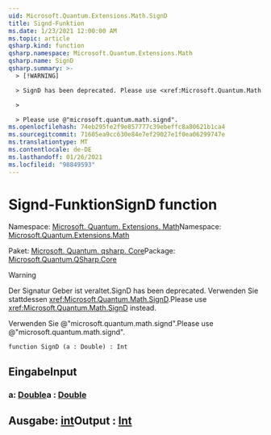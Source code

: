 ```yaml
---
uid: Microsoft.Quantum.Extensions.Math.SignD
title: Signd-Funktion
ms.date: 1/23/2021 12:00:00 AM
ms.topic: article
qsharp.kind: function
qsharp.namespace: Microsoft.Quantum.Extensions.Math
qsharp.name: SignD
qsharp.summary: >-
  > [!WARNING]

  > SignD has been deprecated. Please use <xref:Microsoft.Quantum.Math.SignD> instead.

  >

  > Please use @"microsoft.quantum.math.signd".
ms.openlocfilehash: 74eb295fe2f9e857777c39ebeffc8a80621b1ca4
ms.sourcegitcommit: 71605ea9cc630e84e7ef29027e1f0ea06299747e
ms.translationtype: MT
ms.contentlocale: de-DE
ms.lasthandoff: 01/26/2021
ms.locfileid: "98849593"
---
```

# <a name="signd-function"></a><span data-ttu-id="9456e-102">Signd-Funktion</span><span class="sxs-lookup"><span data-stu-id="9456e-102">SignD function</span></span>

<span data-ttu-id="9456e-103">Namespace: [Microsoft. Quantum. Extensions. Math](xref:Microsoft.Quantum.Extensions.Math)</span><span class="sxs-lookup"><span data-stu-id="9456e-103">Namespace: [Microsoft.Quantum.Extensions.Math](xref:Microsoft.Quantum.Extensions.Math)</span></span>

<span data-ttu-id="9456e-104">Paket: [Microsoft. Quantum. qsharp. Core](https://nuget.org/packages/Microsoft.Quantum.QSharp.Core)</span><span class="sxs-lookup"><span data-stu-id="9456e-104">Package: [Microsoft.Quantum.QSharp.Core](https://nuget.org/packages/Microsoft.Quantum.QSharp.Core)</span></span>


> [!WARNING]
> <span data-ttu-id="9456e-105">Der Signatur Geber ist veraltet.</span><span class="sxs-lookup"><span data-stu-id="9456e-105">SignD has been deprecated.</span></span> <span data-ttu-id="9456e-106">Verwenden Sie stattdessen <xref:Microsoft.Quantum.Math.SignD>.</span><span class="sxs-lookup"><span data-stu-id="9456e-106">Please use <xref:Microsoft.Quantum.Math.SignD> instead.</span></span>
>
> <span data-ttu-id="9456e-107">Verwenden Sie @"microsoft.quantum.math.signd".</span><span class="sxs-lookup"><span data-stu-id="9456e-107">Please use @"microsoft.quantum.math.signd".</span></span>



```qsharp
function SignD (a : Double) : Int
```


## <a name="input"></a><span data-ttu-id="9456e-108">Eingabe</span><span class="sxs-lookup"><span data-stu-id="9456e-108">Input</span></span>

### <a name="a--double"></a><span data-ttu-id="9456e-109">a: [Double](xref:microsoft.quantum.lang-ref.double)</span><span class="sxs-lookup"><span data-stu-id="9456e-109">a : [Double](xref:microsoft.quantum.lang-ref.double)</span></span>





## <a name="output--int"></a><span data-ttu-id="9456e-110">Ausgabe: [int](xref:microsoft.quantum.lang-ref.int)</span><span class="sxs-lookup"><span data-stu-id="9456e-110">Output : [Int](xref:microsoft.quantum.lang-ref.int)</span></span>

